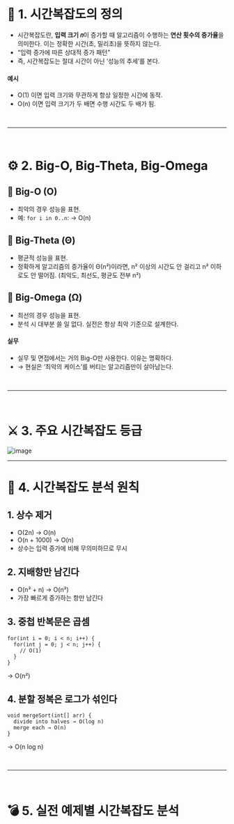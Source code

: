 # 🧠 1. 시간복잡도의 정의
- 시간복잡도란, **입력 크기 𝑛**이 증가할 때 알고리즘이 수행하는 **연산 횟수의 증가율**을 의미한다. 이는 정확한 시간(초, 밀리초)을 뜻하지 않는다.
- “입력 증가에 따른 상대적 증가 패턴”
- 즉, 시간복잡도는 절대 시간이 아닌 ‘성능의 추세’를 본다.
#### 예시
- O(1) 이면 입력 크기와 무관하게 항상 일정한 시간에 동작.
- O(n) 이면 입력 크기가 두 배면 수행 시간도 두 배가 됨.

<br>

---

<br>

# ⚙️ 2. Big-O, Big-Theta, Big-Omega
## 📌 Big-O (O)
- 최악의 경우 성능을 표현.
- 예: `for i in 0..n`: → O(n)
## 📌 Big-Theta (Θ)
- 평균적 성능을 표현.
- 정확하게 알고리즘의 증가율이 Θ(n²)이라면, n² 이상의 시간도 안 걸리고 n² 이하로도 안 떨어짐. (최악도, 최선도, 평균도 전부 n²)
## 📌 Big-Omega (Ω)
- 최선의 경우 성능을 표현.
- 분석 시 대부분 쓸 일 없다. 실전은 항상 최악 기준으로 설계한다.
#### 실무
- 실무 및 면접에서는 거의 Big-O만 사용한다. 이유는 명확하다.
- → 현실은 ‘최악의 케이스’를 버티는 알고리즘만이 살아남는다.

<br>

---

<br>

# ⚔️ 3. 주요 시간복잡도 등급
![image](https://github.com/user-attachments/assets/6e0a99d2-8ede-4a81-a90e-18d1b1e2c298)

---

# 🧩 4. 시간복잡도 분석 원칙
## 1. 상수 제거
- O(2n) → O(n)
- O(n + 1000) → O(n)
- 상수는 입력 증가에 비해 무의미하므로 무시
## 2. 지배항만 남긴다
- O(n² + n) → O(n²)
- 가장 빠르게 증가하는 항만 남긴다
## 3. 중첩 반복문은 곱셈
```
for(int i = 0; i < n; i++) {
  for(int j = 0; j < n; j++) {
    // O(1)
  }
}
```
→ O(n²)
## 4. 분할 정복은 로그가 섞인다
```
void mergeSort(int[] arr) {
  divide into halves → O(log n)
  merge each → O(n)
}
```
→ O(n log n)

<br>

---

<br>

# 💣 5. 실전 예제별 시간복잡도 분석
